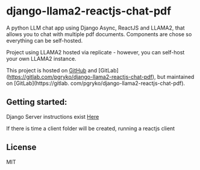 # django-llama2-reactjs-chat-pdf

A python LLM chat app using Django Async, ReactJS and LLAMA2, that allows you to chat with multiple pdf documents.
Components are chose so everything can be self-hosted.


Project using LLAMA2 hosted via replicate - however, you can self-host your own LLAMA2 instance.

This project is hosted on [GitHub](https://github.com/pgryko/django-llama2-reactjs-chat-pdf) and [GitLab]
(https://gitlab.com/pgryko/django-llama2-reactjs-chat-pdf), but maintained on [GitLab](https://gitlab.
com/pgryko/django-llama2-reactjs-chat-pdf).

## Getting started:

Django Server instructions exist [Here](server/README.md)

If there is time a client folder will be created, running a reactjs client

## License
MIT
